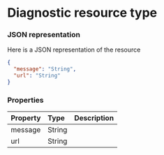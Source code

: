 # Diagnostic resource type



### JSON representation

Here is a JSON representation of the resource

<!-- {
  "blockType": "resource",
  "optionalProperties": [

  ],
  "@odata.type": "microsoft.graph.Diagnostic"
}-->

```json
{
  "message": "String",
  "url": "String"
}

```
### Properties
| Property	   | Type	|Description|
|:---------------|:--------|:----------|
|message|String||
|url|String||

<!-- uuid: 77ddcb9a-3c73-4942-b589-0298c4f04bd6
2015-10-15 16:49:28 UTC -->
<!-- {
  "type": "#page.annotation",
  "description": "Diagnostic resource",
  "keywords": "",
  "section": "documentation",
  "tocPath": ""
}-->